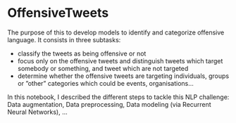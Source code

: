 # OffensiveTweets

The purpose of this to develop models to identify and categorize offensive language. It consists in three subtasks: 
* classify the tweets as being offensive or not
* focus only on the offensive tweets and distinguish tweets which target somebody or something, and tweet which are not targeted 
* determine whether the offensive tweets are targeting individuals, groups or ”other” categories which could be events, organisations...

In this notebook, I described the different steps to tackle this NLP challenge: Data augmentation, Data preprocessing, Data modeling (via Recurrent Neural Networks), ...
